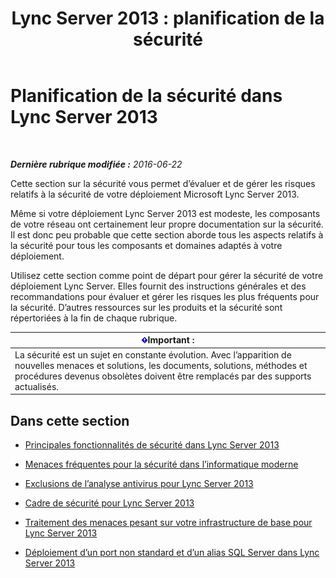 ﻿---
title: 'Lync Server 2013 : planification de la sécurité'
TOCTitle: Planification de la sécurité
ms:assetid: 17eeba87-cafa-4e9b-852d-c017a7d10d59
ms:mtpsurl: https://technet.microsoft.com/fr-fr/library/Dn342827(v=OCS.15)
ms:contentKeyID: 56269564
ms.date: 06/22/2016
mtps_version: v=OCS.15
ms.translationtype: HT
---

# Planification de la sécurité dans Lync Server 2013

 

_**Dernière rubrique modifiée :** 2016-06-22_

Cette section sur la sécurité vous permet d’évaluer et de gérer les risques relatifs à la sécurité de votre déploiement Microsoft Lync Server 2013.

Même si votre déploiement Lync Server 2013 est modeste, les composants de votre réseau ont certainement leur propre documentation sur la sécurité. Il est donc peu probable que cette section aborde tous les aspects relatifs à la sécurité pour tous les composants et domaines adaptés à votre déploiement.

Utilisez cette section comme point de départ pour gérer la sécurité de votre déploiement Lync Server. Elles fournit des instructions générales et des recommandations pour évaluer et gérer les risques les plus fréquents pour la sécurité. D’autres ressources sur les produits et la sécurité sont répertoriées à la fin de chaque rubrique.

<table>
<thead>
<tr class="header">
<th><img src="images/Gg425917.important(OCS.15).gif" title="important" alt="important" />Important :</th>
</tr>
</thead>
<tbody>
<tr class="odd">
<td>La sécurité est un sujet en constante évolution. Avec l’apparition de nouvelles menaces et solutions, les documents, solutions, méthodes et procédures devenus obsolètes doivent être remplacés par des supports actualisés.</td>
</tr>
</tbody>
</table>


## Dans cette section

  - [Principales fonctionnalités de sécurité dans Lync Server 2013](lync-server-2013-key-security-features.md)

  - [Menaces fréquentes pour la sécurité dans l’informatique moderne](lync-server-2013-common-security-threats-in-modern-day-computing.md)

  - [Exclusions de l’analyse antivirus pour Lync Server 2013](lync-server-2013-antivirus-scanning-exclusions.md)

  - [Cadre de sécurité pour Lync Server 2013](lync-server-2013-security-framework-for-lync-server.md)

  - [Traitement des menaces pesant sur votre infrastructure de base pour Lync Server 2013](lync-server-2013-addressing-threats-to-your-core-infrastructure.md)

  - [Déploiement d’un port non standard et d’un alias SQL Server dans Lync Server 2013](deploying-a-sql-server-nonstandard-port-and-alias-in-lync-server-2013.md)

